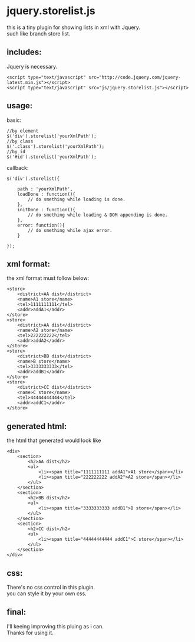 # jquery.storelist.js
this is a tiny plugin for showing lists in xml with Jquery. <br />
such like branch store list.

## includes:
Jquery is necessary.
```
<script type="text/javascript" src="http://code.jquery.com/jquery-latest.min.js"></script>
<script type="text/javascript" src="js/jquery.storelist.js"></script>
```

## usage:
basic:
```
//by element
$('div').storelist('yourXmlPath');
//by class
$('.class').storelist('yourXmlPath'); 
//by id
$('#id').storelist('yourXmlPath');
```
callback:
```
$('div').storelist({

    path : 'yourXmlPath',
    loadDone : function(){
        // do smething while loading is done.
    },
    initDone : function(){
        // do smething while loading & DOM appending is done.
    },
    error: function(){
        // do smething while ajax error.
    }
    
});
```

## xml format:
the xml format must follow below:
```
<store>
    <district>AA dist</district>
    <name>A1 store</name>
    <tel>1111111111</tel>
    <addr>addA1</addr>
</store>
<store>
    <district>AA dist</district>
    <name>A2 store</name>
    <tel>222222222</tel>
    <addr>addA2</addr>
</store>
<store>
    <district>BB dist</district>
    <name>B store</name>
    <tel>3333333333</tel>
    <addr>addB1</addr>
</store>
<store>
    <district>CC dist</district>
    <name>C store</name>
    <tel>44444444444</tel>
    <addr>addC1</addr>
</store>
```

## generated html:
the html that generated would look like
```
<div>
    <section>
        <h2>AA dist</h2>
        <ul>
            <li><span title="1111111111 addA1">A1 store</span></li>
            <li><span title="222222222 addA2">A2 store</span></li>
        </ul>
    </section>
    <section>
        <h2>BB dist</h2>
        <ul>
            <li><span title="3333333333 addB1">B store</span></li>
        </ul>
    </section>
    <section>
        <h2>CC dist</h2>
        <ul>
            <li><span title="44444444444 addC1">C store</span></li>
        </ul>
    </section>
</div>
```
## css:
There's no css control in this plugin.<br />
you can style it by your own css.

## final:
I'll keeing improving this pluing as i can.<br />
Thanks for using it.

